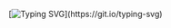 [![Typing SVG](https://readme-typing-svg.demolab.com?font=Pacifico&duration=3000&pause=20&color=000000&random=false&width=435&lines=Hi!%F0%9F%91%8B%F0%9F%8F%BE;This+is+Mahir%F0%9F%98%89;Welcome+to+my+awesome+github!)](https://git.io/typing-svg)

<!--
**KnightRadiant44/KnightRadiant44** is a ✨ _special_ ✨ repository because its `README.md` (this file) appears on your GitHub profile.

Here are some ideas to get you started:

- 🔭 I’m currently working on ...
- 🌱 I’m currently learning ...
- 👯 I’m looking to collaborate on ...
- 🤔 I’m looking for help with ...
- 💬 Ask me about ...
- 📫 How to reach me: ...
- 😄 Pronouns: ...
- ⚡ Fun fact: ...
-->
